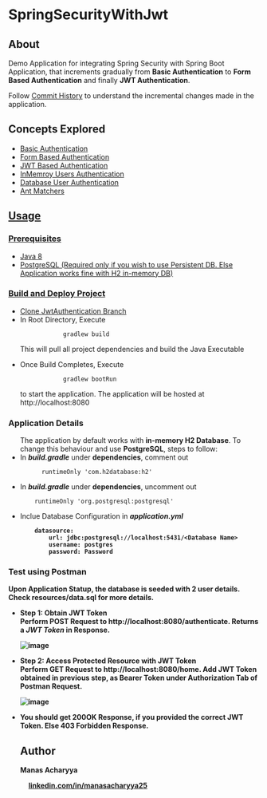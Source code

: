 # SpringSecurityWithJwt

## About 
 Demo Application for integrating Spring Security with Spring Boot Application, that increments gradually from <strong>Basic Authentication</strong> to <strong>Form Based Authentication</strong> and finally <strong>JWT Authentication</strong>.
 
Follow <a href="https://github.com/manasacharyya25/SpringSecurityWithJwt/commits/main">Commit History</a> to understand the incremental changes made in the application.


 
## Concepts Explored
<ul>
  <li><a href="https://github.com/manasacharyya25/SpringSecurityWithJwt/commit/d422af271b50c24f66b93786d8a3a5c566316647" />Basic Authentication</li>
  <li><a href="https://github.com/manasacharyya25/SpringSecurityWithJwt/commit/2a1b0610f6ec3357b10eebe8e79ac4ef4f4f52ea" />Form Based Authentication</li>
  <li><a href="https://github.com/manasacharyya25/SpringSecurityWithJwt/tree/JwtAuthentication" />JWT Based Authentication</li>
  <li><a href="https://github.com/manasacharyya25/SpringSecurityWithJwt/commit/409ea61c6873894a9c7a2fb3fb5ad474f7b107ea" />InMemroy Users Authentication</li>
  <li><a href="https://github.com/manasacharyya25/SpringSecurityWithJwt/commit/f96a7235c445420153b4852d2809c60d0f5edcbb" />Database User Authentication</li>
  <li><a href="https://github.com/manasacharyya25/SpringSecurityWithJwt/commit/b3d16877229bbc89f3d20633e32b46775c03c9d0" />Ant Matchers</li>
</ul>
  
## Usage

### Prerequisites
<ul>
  <li>Java 8</li>
 <li>PostgreSQL (Required only if you wish to use Persistent DB. Else Application works fine with H2 in-memory DB)</li>
 </ul>

### Build and Deploy Project
  
<ul>
 <li>Clone <a href="https://github.com/manasacharyya25/SpringSecurityWithJwt/tree/JwtAuthentication">JwtAuthentication Branch</a></li>
 <li>In Root Directory, Execute 

```
			gradlew build
```
 This will pull all project dependencies and build the Java Executable</li>
 
 <li>Once Build Completes, Execute 

```
			gradlew bootRun
```
 to start the application. The application will be hosted at http://localhost:8080</li>
</ul>
  
### Application Details
 <ul>
    The application by default works with <strong>in-memory H2 Database</strong>. To change this behaviour and use <strong>PostgreSQL</strong>, steps to follow: <br />
    
   <li>In <strong><i>build.gradle</i></strong> under <strong>dependencies</strong>, comment out </li>

```
      runtimeOnly 'com.h2database:h2'
```

<li>In <strong><i>build.gradle</i></strong> under <strong>dependencies</strong>, uncomment out </li>  

```
	runtimeOnly 'org.postgresql:postgresql'
```
<li> Inclue Database Configuration in <strong><i>application.yml</i><strong></li>

```
	datasource:  
		url: jdbc:postgresql://localhost:5431/<Database Name>  
		username: postgres  
		password: Password
```
      
      
 </ul>
  
### Test using Postman
  Upon Application Statup, the database is seeded with 2 user details. Check <strong>resources/data.sql</strong> for more details.
  <ul>
	  <li><strong>Step 1: Obtain JWT Token</strong></li>
	  Perform POST Request to <a>http://localhost:8080/authenticate</a>. Returns a <i>JWT Token</i>  in Response.
 
 ![image](https://user-images.githubusercontent.com/42498389/115140449-0d419c00-a055-11eb-9bdd-e7003c9f88c2.png)
 
 
<li><strong>Step 2: Access Protected Resource with JWT Token</strong></li>
	Perform GET Request to <a>http://localhost:8080/home</a>. Add JWT Token obtained in previous step, as Bearer Token under Authorization Tab of Postman Request.
 
 ![image](https://user-images.githubusercontent.com/42498389/115140558-83460300-a055-11eb-9054-62a8411e1918.png)
 
 
<li>You should get <strong>200OK</strong> Response, if you provided the correct JWT Token. Else <strong>403 Forbidden</strong> Response.</li>
	 
 
## Author

<strong>Manas Acharyya</strong>

  <p>&nbsp;&nbsp;&nbsp;&nbsp;&nbsp;<a href="https://www.linkedin.com/in/manasacharyya25" target="_blank">linkedin.com/in/manasacharyya25</a></p>
